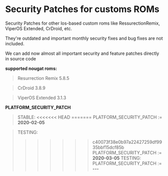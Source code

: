 Security Patches for customs ROMs
=================================
Security Patches for other los-based custom roms like RessurectionRemix, ViperOS Extended, CrDroid, etc.

They're outdated and important monthly security fixes and bug fixes are not included.

We can add now almost all important security and feature patches directly in source code

**supported nougat roms:**
> Resurrection Remix 5.8.5

> CrDroid 3.8.9 

> ViperOS Extended 3.1.3 

**PLATFORM_SECURITY_PATCH**
> STABLE:
<<<<<<< HEAD
=======
> PLATFORM_SECURITY_PATCH := **2020-02-05**

> TESTING:
>>>>>>> c40073f38e0b97a22427259df9935bbf15dcf85b
> PLATFORM_SECURITY_PATCH := **2020-03-05**
> TESTING:
> PLATFORM_SECURITY_PATCH := **---**
